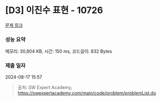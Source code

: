 # [D3] 이진수 표현 - 10726 

[문제 링크](https://swexpertacademy.com/main/code/problem/problemDetail.do?contestProbId=AXRSXf_a9qsDFAXS) 

### 성능 요약

메모리: 30,604 KB, 시간: 150 ms, 코드길이: 832 Bytes

### 제출 일자

2024-08-17 15:57



> 출처: SW Expert Academy, https://swexpertacademy.com/main/code/problem/problemList.do